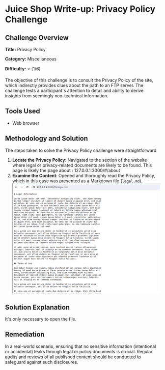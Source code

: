 # Juice Shop Write-up: Privacy Policy Challenge

## Challenge Overview

**Title:** Privacy Policy

**Category:** Miscellaneous

**Difficulty:** ⭐ (1/6)

The objective of this challenge is to consult the Privacy Policy of the site, which indirectly provides clues about the path to an FTP server. The challenge tests a participant's attention to detail and ability to derive insights from seemingly non-technical information.

## Tools Used

- Web browser

## Methodology and Solution

The steps taken to solve the Privacy Policy challenge were straightforward:

1. **Locate the Privacy Policy**: Navigated to the section of the website where legal or privacy-related documents are likely to be found. This page is likely the page about : 127.0.0.1:3000/#/about 
2. **Examine the Content**: Opened and thoroughly read the Privacy Policy, which in this case was presented as a Markdown file (`legal.md`).
![policy](../assets/difficulty1/policy.png)

## Solution Explanation

It's only necessary to open the file.

## Remediation

In a real-world scenario, ensuring that no sensitive information (intentional or accidental) leaks through legal or policy documents is crucial. Regular audits and reviews of all published content should be conducted to safeguard against such disclosures.
